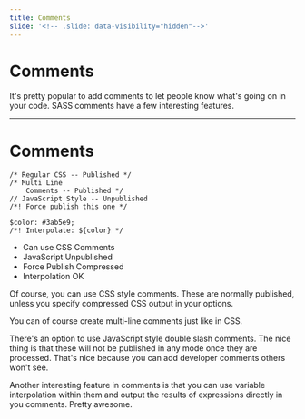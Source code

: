 ```yaml
---
title: Comments
slide: '<!-- .slide: data-visibility="hidden"-->'
---
```


<!-- .slide: data-state="layout-title" class="bg-dark"-->

# Comments

> >

It's pretty popular to add comments to let people know what's going on in your code. SASS comments have a few interesting features.

---

# Comments

```
/* Regular CSS -- Published */
/* Multi Line
    Comments -- Published */
// JavaScript Style -- Unpublished
/*! Force publish this one */

$color: #3ab5e9;
/*! Interpolate: ${color} */

```

- Can use CSS Comments
- JavaScript Unpublished
- Force Publish Compressed
- Interpolation OK

Of course, you can use CSS style comments. These are normally published, unless you specify compressed CSS output in your options.

You can of course create multi-line comments just like in CSS.

There's an option to use JavaScript style double slash comments. The nice thing is that these will not be published in any mode once they are processed. That's nice because you can add developer comments others won't see.

Another interesting feature in comments is that you can use variable interpolation within them and output the results of expressions directly in you comments. Pretty awesome.
